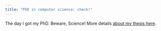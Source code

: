 ```yaml
---
title: "PhD in computer science: check!"
---
```


The day I got my PhD. Beware, Science! More details [about my thesis here](/thesis/).
